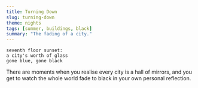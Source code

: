 ```yaml
---
title: Turning Down
slug: turning-down
theme: nights
tags: [summer, buildings, black]
summary: "The fading of a city."
---
```


```
seventh floor sunset:
a city's worth of glass
gone blue, gone black
```

There are moments when you realise every city is a hall of mirrors, and you get to watch the whole world fade to black in your own personal reflection.
